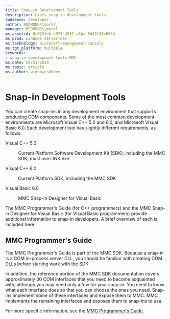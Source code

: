```yaml
---
title: Snap-in Development Tools
description: Lists snap-in development tools.
audience: developer
author: REDMOND\\markl
manager: REDMOND\\markl
ms.assetid: 0c0231eb-e973-4517-a5ba-0d42148e053d
ms.prod: windows-server-dev
ms.technology: microsoft-management-console
ms.tgt_platform: multiple
keywords:
- snap-in development tools MMC
ms.date: 05/31/2018
ms.topic: article
ms.author: windowssdkdev
---
```


# Snap-in Development Tools

You can create snap-ins in any development environment that supports producing COM components. Some of the most common development environments are Microsoft Visual C++ 5.0 and 6.0, and Microsoft Visual Basic 6.0. Each development tool has slightly different requirements, as follows:

<dl> <dt>

<span id="Visual_C___5.0"></span><span id="visual_c___5.0"></span><span id="VISUAL_C___5.0"></span>Visual C++ 5.0
</dt> <dd>

Current Platform Software Development Kit (SDK), including the MMC SDK; must use LINK.exe

</dd> <dt>

<span id="Visual_C___6.0"></span><span id="visual_c___6.0"></span><span id="VISUAL_C___6.0"></span>Visual C++ 6.0
</dt> <dd>

Current Platform SDK, including the MMC SDK

</dd> <dt>

<span id="Visual_Basic_6.0"></span><span id="visual_basic_6.0"></span><span id="VISUAL_BASIC_6.0"></span>Visual Basic 6.0
</dt> <dd>

MMC Snap-in Designer for Visual Basic

</dd> </dl>

The MMC Programmer's Guide (for C++ programmers) and the MMC Snap-in Designer for Visual Basic (for Visual Basic programmers) provide additional information to snap-in developers. A brief overview of each is included here.

## MMC Programmer's Guide

The MMC Programmer's Guide is part of the MMC SDK. Because a snap-in is a COM in-process server DLL, you should be familiar with creating COM DLLs before starting work with the SDK.

In addition, the reference portion of the MMC SDK documentation covers approximately 30 COM interfaces that you need to become acquainted with, although you may need only a few for your snap-in. You need to know what each interface does so that you can choose the ones you need. Snap-ins implement some of these interfaces and expose them to MMC. MMC implements the remaining interfaces and exposes them to snap-ins to use.

For more specific information, see the [MMC Programmer's Guide](mmc-programmer-s-guide.md).

 

 





